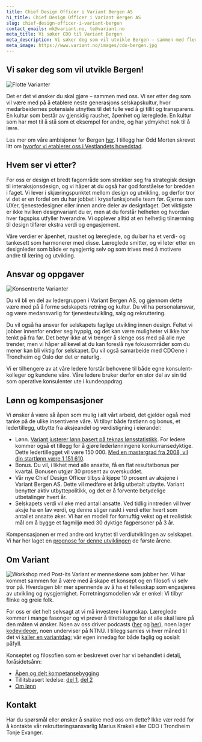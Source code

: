 ```yaml
---
title: Chief Design Officer i Variant Bergen AS
h1_title: Chief Design Officer i Variant Bergen AS
slug: chief-design-officer-i-variant-bergen
contact_emails: mk@variant.no, te@variant.no
meta_title: Vi søker CDO til Variant Bergen
meta_description: Vi søker deg som vil utvikle Bergen – sammen med flere og sammen med oss!
meta_image: https://www.variant.no/images/cdo-bergen.jpg
---
```


## Vi søker deg som vil utvikle Bergen!

![Flotte Varianter](/images/design-takterasse.png)

Det er det vi ønsker du skal gjøre – sammen med oss. Vi ser etter deg som vil være med på å etablere neste generasjons selskapskultur, hvor medarbeidernes potensiale utnyttes til det fulle ved å gi tillit og transparens. En kultur som består av gjensidig raushet, åpenhet og læreglede. En kultur som har mot til å stå som et eksempel for andre, og har ydmykhet nok til å lære.

Les mer om våre ambisjoner for Bergen [her](https://variant.no/bergen). I tillegg har Odd Morten skrevet litt om [hvorfor vi etablerer oss i Vestlandets hovedstad](https://blog.variant.no/hallaisen-bergen-d88c7b976ef4).

## Hvem ser vi etter?

For oss er design et bredt fagområde som strekker seg fra strategisk design til interaksjonsdesign, og vi håper at du også har god forståelse for bredden i faget. Vi lever i skjæringspunktet mellom design og utvikling, og derfor tror vi det er en fordel om du har jobbet i kryssfunksjonelle team før. Gjerne som UXer, tjenestedesigner eller innen andre deler av designfaget. Det viktigste er ikke hvilken designvariant du er, men at du forstår helheten og hvordan hver fagspiss utfyller hverandre. Vi opplever alltid at en helhetlig tilnærming til design tilfører ekstra verdi og engasjement.

Våre verdier er åpenhet, raushet og læreglede, og du bør ha et verdi- og tankesett som harmonerer med disse. Læreglede smitter, og vi leter etter en designleder som både er nysgjerrig selv og som trives med å motivere andre til læring og utvikling.

## Ansvar og oppgaver

<div class="left blob1"><img alt="Konsentrerte Varianter" src="/images/design-konsentrert.png"/></div>

Du vil bli en del av ledergruppen i Variant Bergen AS, og gjennom dette være med på å forme selskapets retning og kultur. Du vil ha personalansvar, og være medansvarlig for tjenesteutvikling, salg og rekruttering.

Du vil også ha ansvar for selskapets faglige utvikling innen design. Feltet vi jobber innenfor endrer seg hyppig, og det kan være muligheter vi ikke har tenkt på fra før. Det betyr ikke at vi trenger å slenge oss med på alle nye trender, men vi håper allikevel at du kan foreslå nye fokusområder som du mener kan bli viktig for selskapet. Du vil også samarbeide med CDOene i Trondheim og Oslo der det er naturlig.

Vi er tilhengere av at våre ledere forstår behovene til både egne konsulent-kolleger og kundene våre. Våre ledere bruker derfor en stor del av sin tid som operative konsulenter ute i kundeoppdrag.

## Lønn og kompensasjoner

Vi ønsker å være så åpen som mulig i alt vårt arbeid, det gjelder også med tanke på de ulike insentivene våre. Vi tilbyr både fastlønn og bonus, et ledertillegg, utbytte fra aksjeandel og verdistigning i eierandel:

- Lønn. [Variant justerer lønn basert på teknas lønsstatistikk](/kalkulator). For ledere kommer også et tillegg for å gjøre lederlønningene konkurransedyktige. Dette ledertillegget vil være 150 000. [Med en mastergrad fra 2008, vil din startlønn være 1 151 610](/kalkulator?year=2008&degree=master&addition=150000).
- Bonus. Du vil, i likhet med alle ansatte, få en flat resultatbonus per kvartal. Bonusen utgjør 30 prosent av overskuddet.
- Vår nye Chief Design Officer tilbys å kjøpe 10 prosent av aksjene i Variant Bergen AS. Dette vil medføre et årlig utbetalt utbytte. Variant benytter aktiv utbyttepolitikk, og det er å forvente betydelige utbetalinger hvert år.
- Selskapets verdi vil øke med antall ansatte. Ved tidlig inntreden vil hver aksje ha en lav verdi, og denne stiger raskt i verdi etter hvert som antallet ansatte øker. Vi har en modell for fornuftig vekst og et realistisk mål om å bygge et fagmiljø med 30 dyktige fagpersoner på 3 år.

Kompensasjonen er med andre ord knyttet til verdiutviklingen av selskapet. Vi har her laget en [prognose for denne utviklingen](/bergen/verdiutvikling) de første årene.

## Om Variant

![Workshop med Post-its](/images/design-workshop.png)
Variant er menneskene som jobber her. Vi har kommet sammen for å være med å skape et konsept og en filosofi vi selv tror på. Hverdagen blir mer spennende av å ha et fellesskap som engasjeres av utvikling og nysgjerrighet. Forretningsmodellen vår er enkel: Vi tilbyr flinke og greie folk.

For oss er det helt selvsagt at vi må investere i kunnskap. Læreglede kommer i mange fasonger og vi prøver å tilrettelegge for at alle skal lære på den måten vi ønsker. Noen av oss driver podcasts ([her](http://bartjs.io/tag/podcast-episode/) og [her](https://kortslutning.fun/)), noen lager [kodevideoer](https://youtube.com/kodesnutt), noen underviser på NTNU. I tillegg samles vi hver måned til det vi [kaller en variantdag](https://blog.variant.no/tagged/variantdag); vår egen innedag for både faglig og sosialt påfyll.

Konseptet og filosofien som er beskrevet over har vi behandlet i detalj, foråsidetsånn:

- [Åpen og delt kompetansebygging](https://blog.variant.no/aapen-og-delt-kompetansebygging-c229771eee93)
- Tillitsbasert ledelse: [del 1](https://blog.variant.no/tillitsbasert-ledelse-del-1-hva-og-hvorfor-86f6aa485cf9), [del 2](https://blog.variant.no/tillitsbasert-ledelse-del-2-sette-retning-449452fcc6a6)
- [Om lønn](https://blog.variant.no/bonusutbetaling-og-l%C3%B8nnsjusteringer-c6d340f0a6d)

## Kontakt

Har du spørsmål eller ønsker å snakke med oss om dette? Ikke vær redd for å kontakte vår rekrutteringsansvarlig Marius Krakeli eller CDO i Trondheim Tonje Evanger.
